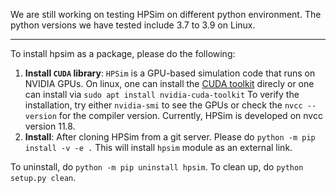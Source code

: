 We are still working on testing HPSim on different python environment. The python
versions we have tested include 3.7 to 3.9 on Linux.

**  **

To install hpsim as a package, please do the following:

1. **Install `CUDA` library**: `HPSim` is a GPU-based simulation code 
   that runs on NVIDIA GPUs. On linux, one can install the [CUDA toolkit](https://developer.nvidia.com/cuda-11-8-0-download-archive?target_os=Linux) 
   direcly or one can install via
   ```sudo apt install nvidia-cuda-toolkit```
   To verify the installation, try either `nvidia-smi` to see the GPUs or
   check the `nvcc --version` for the compiler version. Currently, HPSim is 
   developed on nvcc version 11.8.
2. **Install**: After cloning HPSim from a git server. Please do
   ```python -m pip install -v -e .```
   This will install `hpsim` module as an external link.



To uninstall, do `python -m pip uninstall hpsim`.
To clean up, do `python setup.py clean`.